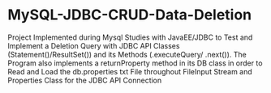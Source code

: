 # MySQL-JDBC-CRUD-Data-Deletion
Project Implemented during Mysql Studies with JavaEE/JDBC to Test and Implement a Deletion Query with JDBC API Classes (Statement()/ResultSet()) and its Methods (.executeQuery/ .next()). The Program also implements a returnProperty method in its DB class in order to Read and Load the db.properties txt File throughout FileInput Stream and Properties Class for the JDBC API Connection
